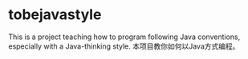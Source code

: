# tobejavastyle
This is a project teaching how to program following Java conventions, especially with a Java-thinking style. 本项目教你如何以Java方式编程。
